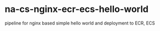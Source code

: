 # na-cs-nginx-ecr-ecs-hello-world
pipeline for nginx based simple hello world and deployment to ECR, ECS
